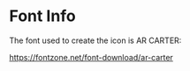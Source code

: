 # Font Info

The font used to create the icon is AR CARTER:

<https://fontzone.net/font-download/ar-carter>
